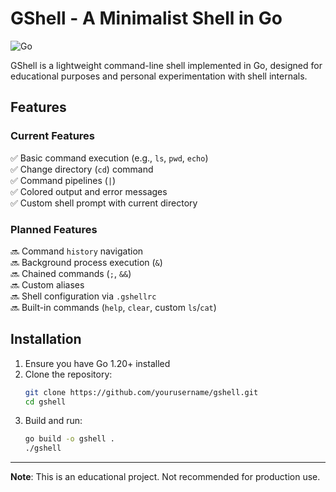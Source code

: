 # GShell - A Minimalist Shell in Go

![Go](https://img.shields.io/badge/Go-1.20+-00ADD8?logo=go)

GShell is a lightweight command-line shell implemented in Go, designed for educational purposes and personal experimentation with shell internals.

## Features

### Current Features
✅ Basic command execution (e.g., `ls`, `pwd`, `echo`)   
✅ Change directory (`cd`) command   
✅ Command pipelines (`|`)   
✅ Colored output and error messages   
✅ Custom shell prompt with current directory   

### Planned Features
🔜 Command `history` navigation   
🔜 Background process execution (`&`)   
🔜 Chained commands (`;`, `&&`)   
🔜 Custom aliases   
🔜 Shell configuration via `.gshellrc`   
🔜 Built-in commands (`help`, `clear`, custom `ls`/`cat`)   

## Installation

1. Ensure you have Go 1.20+ installed
2. Clone the repository:
   ```bash
   git clone https://github.com/yourusername/gshell.git
   cd gshell
   ```
3. Build and run:
   ```bash
   go build -o gshell .
   ./gshell
   ```
---

**Note**: This is an educational project. Not recommended for production use.
